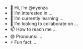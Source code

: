 - 👋 Hi, I’m @nyenza
- 👀 I’m interested in ...
- 🌱 I’m currently learning ...
- 💞️ I’m looking to collaborate on ...
- 📫 How to reach me ...
- 😄 Pronouns: ...
- ⚡ Fun fact: ...

<!---
nyenza/nyenza is a ✨ special ✨ repository because its `README.md` (this file) appears on your GitHub profile.
You can click the Preview link to take a look at your changes.
--->
